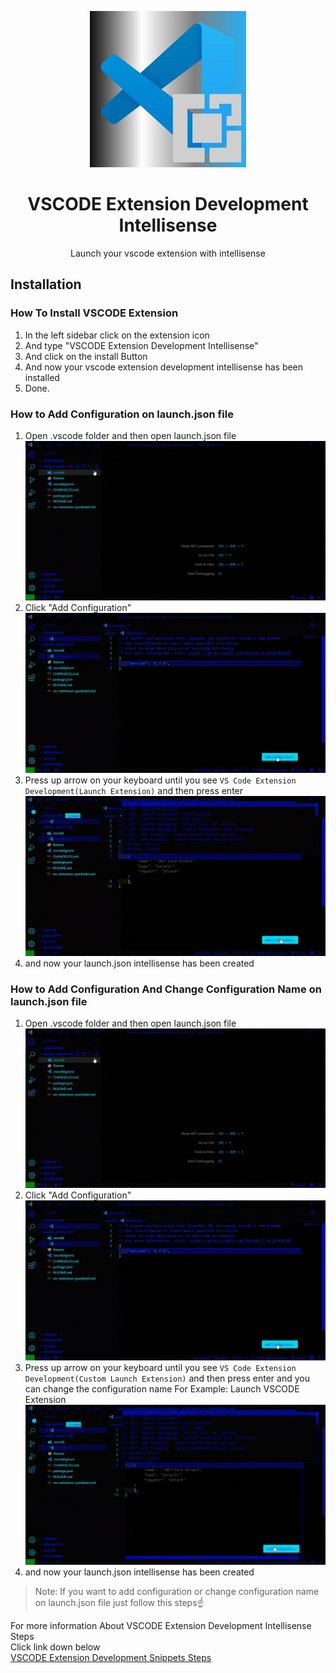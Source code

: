 <p align="center">
    <img src="https://raw.githubusercontent.com/amiralariska/vscode-extension-development-intellisense/refs/heads/vscode-extension-development-intellisense/icon/vscode-extension-development-intellisense-logo.jpg" alt="VSCODE Logo">
    <h1 align="center">VSCODE Extension Development Intellisense</h1>
    <p align="center">Launch your vscode extension with intellisense</p>
</p>

## Installation
### How To Install VSCODE Extension
1. In the left sidebar click on the extension icon
2. And type "VSCODE Extension Development Intellisense"
3. And click on the install Button
4. And now your vscode extension development intellisense has been installed
5. Done.

### How to Add Configuration on launch.json file
1. Open .vscode folder and then open launch.json file
[![VSCODE Snippets Tutorial](https://raw.githubusercontent.com/amiralariska/vscode-extension-development-intellisense/refs/heads/vscode-extension-development-intellisense/vscode-extension-development-intellisense-tutorial/vscode-extension-development-intellisense-tutorial.gif)](https://raw.githubusercontent.com/amiralariska/vscode-extension-development-intellisense/refs/heads/vscode-extension-development-intellisense/vscode-extension-development-intellisense-tutorial/vscode-extension-development-intellisense-tutorial.gif)
2. Click "Add Configuration"
[![VSCODE Snippets Tutorial 2](https://raw.githubusercontent.com/amiralariska/vscode-extension-development-intellisense/refs/heads/vscode-extension-development-intellisense/vscode-extension-development-intellisense-tutorial/vscode-extension-development-intellisense-tutorial-2.gif)](https://raw.githubusercontent.com/amiralariska/vscode-extension-development-intellisense/refs/heads/vscode-extension-development-intellisense/vscode-extension-development-intellisense-tutorial/vscode-extension-development-intellisense-tutorial-2.gif)
3. Press up arrow on your keyboard until you see `VS Code Extension Development(Launch Extension)` and then press enter
[![VSCODE Snippets Tutorial 3](https://raw.githubusercontent.com/amiralariska/vscode-extension-development-intellisense/refs/heads/vscode-extension-development-intellisense/vscode-extension-development-intellisense-tutorial/vscode-extension-development-intellisense-tutorial-3.gif)](https://raw.githubusercontent.com/amiralariska/vscode-extension-development-intellisense/refs/heads/vscode-extension-development-intellisense/vscode-extension-development-intellisense-tutorial/vscode-extension-development-intellisense-tutorial-3.gif)
4. and now your launch.json intellisense has been created

### How to Add Configuration And Change Configuration Name on launch.json file
1. Open .vscode folder and then open launch.json file
[![VSCODE Snippets Tutorial](https://raw.githubusercontent.com/amiralariska/vscode-extension-development-intellisense/refs/heads/vscode-extension-development-intellisense/vscode-extension-development-intellisense-tutorial/vscode-extension-development-intellisense-tutorial.gif)](https://raw.githubusercontent.com/amiralariska/vscode-extension-development-intellisense/refs/heads/vscode-extension-development-intellisense/vscode-extension-development-intellisense-tutorial/vscode-extension-development-intellisense-tutorial.gif)
2. Click "Add Configuration"
[![VSCODE Snippets Tutorial 2](https://raw.githubusercontent.com/amiralariska/vscode-extension-development-intellisense/refs/heads/vscode-extension-development-intellisense/vscode-extension-development-intellisense-tutorial/vscode-extension-development-intellisense-tutorial-2.gif)](https://raw.githubusercontent.com/amiralariska/vscode-extension-development-intellisense/refs/heads/vscode-extension-development-intellisense/vscode-extension-development-intellisense-tutorial/vscode-extension-development-intellisense-tutorial-2.gif)
3. Press up arrow on your keyboard until you see `VS Code Extension Development(Custom Launch Extension)` and then press enter and you can change the configuration name For Example: Launch VSCODE Extension 
[![VSCODE Snippets Tutorial 3 - Change Configuration Name](https://raw.githubusercontent.com/amiralariska/vscode-extension-development-intellisense/refs/heads/vscode-extension-development-intellisense/vscode-extension-development-intellisense-tutorial/vscode-extension-development-intellisense-tutorial-4.gif)](https://raw.githubusercontent.com/amiralariska/vscode-extension-development-intellisense/refs/heads/vscode-extension-development-intellisense/vscode-extension-development-intellisense-tutorial/vscode-extension-development-intellisense-tutorial-4.gif)
4. and now your launch.json intellisense has been created
> Note: If you want to add configuration or change configuration name on launch.json file just follow this steps☝

For more information About VSCODE Extension Development Intellisense Steps<br>
Click link down below<br>
[VSCODE Extension Development Snippets Steps](https://github.com/amiralariska/vscode-extension-development-intellisense/blob/vscode-extension-development-intellisense/vscode-extension-development-intellisense-tips.md)